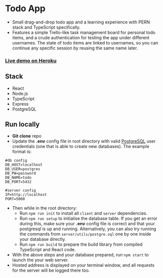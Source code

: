 
# Todo App

- Small drag-and-drop todo app and a learning experience with PERN stack and TypeScript specifically.
-  Features a simple Trello-like task management board for personal todo items, and a crude authentication for testing the app under different usernames. The state of todo items are linked to usernames, so you can continue any specific session by reusing the same name later. 

### [Live demo on Heroku](https://pern-ts-todo.herokuapp.com/todo/)


## Stack

- React
- Node.js
- TypeScript
- Express
- PostgreSQL

## Run locally
- **Git clone** repo
- Update the **.env** config file in root directory with valid [PostgreSQL](https://www.postgresql.org/) user credentials (one that is able to create new databases). The example format is:
```
#db config
DB_HOST=localhost
DB_USER=postgres
DB_PW=password
DB_NAME=todo
DB_PORT=5432

#server config
IP=http://localhost
PORT=5000
```
- Then while in the root directory:
	- Run `npm run init` to install all `client` and `server` dependencies.
	- Run `npm run setup` to initialise the database table. If you get an error during this, make sure your **.env** config file is correct and that your postgresql is up and running. Alternatively, you can also try running the commands from  `server/utils/postgre.sql` one by one inside your database directly.
	- Run `npm run build` to prepare the build library from compiled TypeScript and React code.
- With the above steps and your database prepared, run `npm start` to launch the your web server.
- Hosted address is displayed on your terminal window, and all requests for the server will be logged there too.
